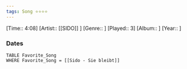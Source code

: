 ```yaml
---
tags: Song ⭐⭐⭐⭐ 
---
```

[Time:: 4:08]
[Artist:: [[SIDO]] ]
[Genre:: ]
[Played:: 3]
[Album:: ]
[Year:: ]
### Dates
````dataview
TABLE Favorite_Song
WHERE Favorite_Song = [[Sido - Sie bleibt]]
````